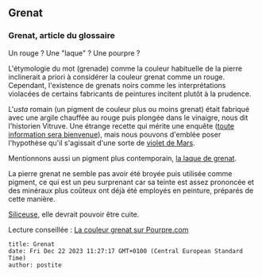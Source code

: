 ## Grenat
### Grenat, article du glossaire
 Un rouge ? Une "laque" ? Une pourpre ?

L'étymologie du mot (grenade) comme la couleur habituelle de la pierre inclinerait a priori à considérer la couleur grenat comme un rouge. Cependant, l'existence de grenats noirs comme les interprétations violacées de certains fabricants de peintures incitent plutôt à la prudence.

L'_usta_ romain (un pigment de couleur plus ou moins grenat) était fabriqué avec une argile chauffée au rouge puis plongée dans le vinaigre, nous dit l'historien Vitruve. Une étrange recette qui mérite une enquête ([toute information sera bienvenue](ecrire.html)), mais nous pouvons d'emblée poser l'hypothèse qu'il s'agissait d'une sorte de [violet de Mars](violetsetmauves.html#levioletdemars).

Mentionnons aussi un pigment plus contemporain, [la laque de grenat](laques.html#laquedegrenat).

La pierre grenat ne semble pas avoir été broyée puis utilisée comme pigment, ce qui est un peu surprenant car sa teinte est assez prononcée et des minéraux plus coûteux ont déjà été employés en peinture, préparés de cette manière.

[Siliceuse](silice.html), elle devrait pouvoir être cuite.

Lecture conseillée : [La couleur grenat sur Pourpre.com](http://pourpre.com/chroma/dico.php?typ=fiche&&ent=grenat)


```
title: Grenat
date: Fri Dec 22 2023 11:27:17 GMT+0100 (Central European Standard Time)
author: postite
```
